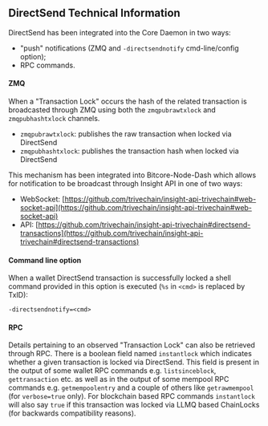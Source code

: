 ## DirectSend Technical Information

DirectSend has been integrated into the Core Daemon in two ways:
* "push" notifications (ZMQ and `-directsendnotify` cmd-line/config option);
* RPC commands.

#### ZMQ

When a "Transaction Lock" occurs the hash of the related transaction is broadcasted through ZMQ using both the `zmqpubrawtxlock` and `zmqpubhashtxlock` channels.

* `zmqpubrawtxlock`: publishes the raw transaction when locked via DirectSend
* `zmqpubhashtxlock`: publishes the transaction hash when locked via DirectSend

This mechanism has been integrated into Bitcore-Node-Dash which allows for notification to be broadcast through Insight API in one of two ways:
* WebSocket: [https://github.com/trivechain/insight-api-trivechain#web-socket-api](https://github.com/trivechain/insight-api-trivechain#web-socket-api)
* API: [https://github.com/trivechain/insight-api-trivechain#directsend-transactions](https://github.com/trivechain/insight-api-trivechain#directsend-transactions)

#### Command line option

When a wallet DirectSend transaction is successfully locked a shell command provided in this option is executed (`%s` in `<cmd>` is replaced by TxID):

```
-directsendnotify=<cmd>
```

#### RPC

Details pertaining to an observed "Transaction Lock" can also be retrieved through RPC. There is a boolean field named `instantlock` which indicates whether a given transaction is locked via DirectSend. This field is present in the output of some wallet RPC commands e.g. `listsinceblock`, `gettransaction` etc. as well as in the output of some mempool RPC commands e.g. `getmempoolentry` and a couple of others like `getrawmempool` (for `verbose=true` only). For blockchain based RPC commands `instantlock` will also say `true` if this transaction was locked via LLMQ based ChainLocks (for backwards compatibility reasons).

